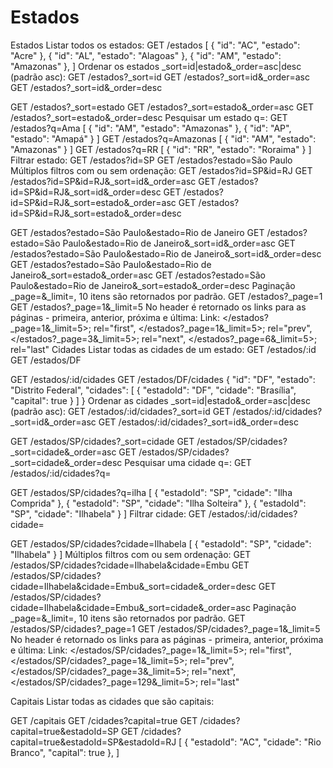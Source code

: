 # Estados
Estados
Listar todos os estados:
GET /estados
[
  {
    "id": "AC",
    "estado": "Acre"
  },
  {
    "id": "AL",
    "estado": "Alagoas"
  },
  {
    "id": "AM",
    "estado": "Amazonas"
  },
]
Ordenar os estados _sort=id|estado&_order=asc|desc (padrão asc):
GET /estados?_sort=id
GET /estados?_sort=id&_order=asc
GET /estados?_sort=id&_order=desc

GET /estados?_sort=estado
GET /estados?_sort=estado&_order=asc
GET /estados?_sort=estado&_order=desc
Pesquisar um estado q=:
GET /estados?q=Ama
[
  {
    "id": "AM",
    "estado": "Amazonas"
  },
  {
    "id": "AP",
    "estado": "Amapá"
  }
]
GET /estados?q=Amazonas
[
  {
    "id": "AM",
    "estado": "Amazonas"
  }
]
GET /estados?q=RR
[
  {
    "id": "RR",
    "estado": "Roraima"
  }
]
Filtrar estado:
GET /estados?id=SP
GET /estados?estado=São Paulo
Múltiplos filtros com ou sem ordenação:
GET /estados?id=SP&id=RJ
GET /estados?id=SP&id=RJ&_sort=id&_order=asc
GET /estados?id=SP&id=RJ&_sort=id&_order=desc
GET /estados?id=SP&id=RJ&_sort=estado&_order=asc
GET /estados?id=SP&id=RJ&_sort=estado&_order=desc

GET /estados?estado=São Paulo&estado=Rio de Janeiro
GET /estados?estado=São Paulo&estado=Rio de Janeiro&_sort=id&_order=asc
GET /estados?estado=São Paulo&estado=Rio de Janeiro&_sort=id&_order=desc
GET /estados?estado=São Paulo&estado=Rio de Janeiro&_sort=estado&_order=asc
GET /estados?estado=São Paulo&estado=Rio de Janeiro&_sort=estado&_order=desc
Paginação _page=<numero>&_limit=<quantidade por pagina>, 10 itens são retornados por padrão.
GET /estados?_page=1
GET /estados?_page=1&_limit=5
No header é retornado os links para as páginas - primeira, anterior, próxima e última:
Link: </estados?_page=1&_limit=5>; rel="first", </estados?_page=1&_limit=5>; rel="prev", </estados?_page=3&_limit=5>; rel="next", </estados?_page=6&_limit=5>; rel="last"
Cidades
Listar todas as cidades de um estado:
GET /estados/:id
GET /estados/DF

GET /estados/:id/cidades
GET /estados/DF/cidades
{
  "id": "DF",
  "estado": "Distrito Federal",
  "cidades": [
    {
      "estadoId": "DF",
      "cidade": "Brasília",
      "capital": true
    }
  ]
}
Ordenar as cidades _sort=id|estado&_order=asc|desc (padrão asc):
GET /estados/:id/cidades?_sort=id
GET /estados/:id/cidades?_sort=id&_order=asc
GET /estados/:id/cidades?_sort=id&_order=desc

GET /estados/SP/cidades?_sort=cidade
GET /estados/SP/cidades?_sort=cidade&_order=asc
GET /estados/SP/cidades?_sort=cidade&_order=desc
Pesquisar uma cidade q=:
GET /estados/:id/cidades?q=

GET /estados/SP/cidades?q=ilha
[
  {
    "estadoId": "SP",
    "cidade": "Ilha Comprida"
  },
  {
    "estadoId": "SP",
    "cidade": "Ilha Solteira"
  },
  {
    "estadoId": "SP",
    "cidade": "Ilhabela"
  }
]
Filtrar cidade:
GET /estados/:id/cidades?cidade=

GET /estados/SP/cidades?cidade=Ilhabela
[
  {
    "estadoId": "SP",
    "cidade": "Ilhabela"
  }
]
Múltiplos filtros com ou sem ordenação:
GET /estados/SP/cidades?cidade=Ilhabela&cidade=Embu
GET /estados/SP/cidades?cidade=Ilhabela&cidade=Embu&_sort=cidade&_order=desc
GET /estados/SP/cidades?cidade=Ilhabela&cidade=Embu&_sort=cidade&_order=asc
Paginação _page=<numero>&_limit=<quantidade por pagina>, 10 itens são retornados por padrão.
GET /estados/SP/cidades?_page=1
GET /estados/SP/cidades?_page=1&_limit=5
No header é retornado os links para as páginas - primeira, anterior, próxima e última:
Link: </estados/SP/cidades?_page=1&_limit=5>; rel="first", </estados/SP/cidades?_page=1&_limit=5>; rel="prev", </estados/SP/cidades?_page=3&_limit=5>; rel="next", </estados/SP/cidades?_page=129&_limit=5>; rel="last"

Capitais
Listar todas as cidades que são capitais:

GET /capitais
GET /cidades?capital=true
GET /cidades?capital=true&estadoId=SP
GET /cidades?capital=true&estadoId=SP&estadoId=RJ
[
  {
    "estadoId": "AC",
    "cidade": "Rio Branco",
    "capital": true
  },
]
